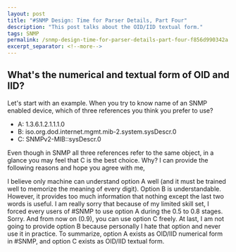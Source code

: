 ```yaml
---
layout: post
title: "#SNMP Design: Time for Parser Details, Part Four"
description: "This post talks about the OID/IID textual form."
tags: SNMP
permalink: /snmp-design-time-for-parser-details-part-four-f856d990342a
excerpt_separator: <!--more-->
---
```

## What's the numerical and textual form of OID and IID?
Let's start with an example. When you try to know name of an SNMP enabled device, which of three references you think you prefer to use?
<!--more-->

* A: 1.3.6.1.2.1.1.1.0
* B: iso.org.dod.internet.mgmt.mib-2.system.sysDescr.0
* C: SNMPv2-MIB::sysDescr.0

Even though in SNMP all three references refer to the same object, in a glance you may feel that C is the best choice.
Why? I can provide the following reasons and hope you agree with me,

I believe only machine can understand option A well (and it must be trained well to memorize the meaning of every digit).
Option B is understandable. However, it provides too much information that nothing except the last two words is useful.
I am really sorry that because of my limited skill set, I forced every users of #SNMP to use option A during the 0.5 to 0.8 stages. Sorry. And from now on (0.9), you can use option C freely. At last, I am not going to provide option B because personally I hate that option and never use it in practice.
To summarize, option A exists as OID/IID numerical form in #SNMP, and option C exists as OID/IID textual form.
